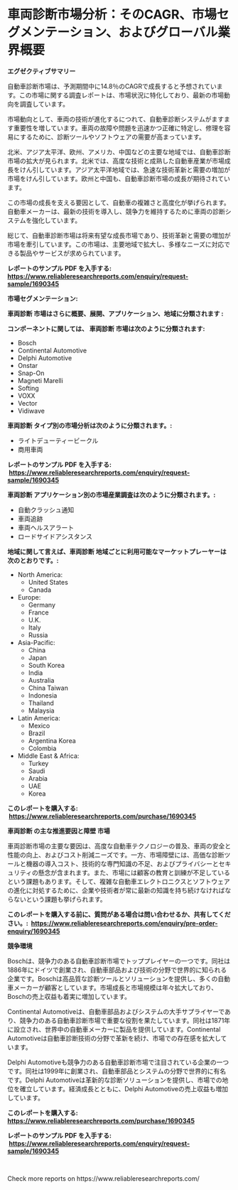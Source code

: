 <p><h1>車両診断市場分析：そのCAGR、市場セグメンテーション、およびグローバル業界概要</h1></p><p><strong>エグゼクティブサマリー</strong></p>
<p><p>自動車診断市場は、予測期間中に14.8％のCAGRで成長すると予想されています。この市場に関する調査レポートは、市場状況に特化しており、最新の市場動向を調査しています。</p><p>市場動向として、車両の技術が進化するにつれて、自動車診断システムがますます重要性を増しています。車両の故障や問題を迅速かつ正確に特定し、修理を容易にするために、診断ツールやソフトウェアの需要が高まっています。</p><p>北米、アジア太平洋、欧州、アメリカ、中国などの主要な地域では、自動車診断市場の拡大が見られます。北米では、高度な技術と成熟した自動車産業が市場成長をけん引しています。アジア太平洋地域では、急速な技術革新と需要の増加が市場をけん引しています。欧州と中国も、自動車診断市場の成長が期待されています。</p><p>この市場の成長を支える要因として、自動車の複雑さと高度化が挙げられます。自動車メーカーは、最新の技術を導入し、競争力を維持するために車両の診断システムを強化しています。</p><p>総じて、自動車診断市場は将来有望な成長市場であり、技術革新と需要の増加が市場を牽引しています。この市場は、主要地域で拡大し、多様なニーズに対応できる製品やサービスが求められています。</p></p>
<p><strong>レポートのサンプル PDF を入手する: <a href="https://www.reliableresearchreports.com/enquiry/request-sample/1690345">https://www.reliableresearchreports.com/enquiry/request-sample/1690345</a></strong></p>
<p><strong>市場セグメンテーション:</strong></p>
<p><strong> 車両診断 市場はさらに概要、展開、アプリケーション、地域に分類されます :</strong></p>
<p><strong>コンポーネントに関しては、 車両診断 市場は次のように分類されます: &nbsp;</strong></p>
<p><ul><li>Bosch</li><li>Continental Automotive</li><li>Delphi Automotive</li><li>Onstar</li><li>Snap-On</li><li>Magneti Marelli</li><li>Softing</li><li>VOXX</li><li>Vector</li><li>Vidiwave</li></ul></p>
<p><strong> 車両診断 タイプ別の市場分析は次のように分類されます。:</strong></p>
<p><ul><li>ライトデューティービークル</li><li>商用車両</li></ul></p>
<p><strong>レポートのサンプル PDF を入手する: &nbsp;<a href="https://www.reliableresearchreports.com/enquiry/request-sample/1690345">https://www.reliableresearchreports.com/enquiry/request-sample/1690345</a></strong></p>
<p><strong> 車両診断 アプリケーション別の市場産業調査は次のように分類されます。:</strong></p>
<p><ul><li>自動クラッシュ通知</li><li>車両追跡</li><li>車両ヘルスアラート</li><li>ロードサイドアシスタンス</li></ul></p>
<p><strong>地域に関して言えば、車両診断 地域ごとに利用可能なマーケットプレーヤーは次のとおりです。:</strong></p>
<p><ul>
    <li>
        North America:
        <ul>
            <li>United States</li>
            <li>Canada</li>
        </ul>
    </li>
    <li>
        Europe:
        <ul>
            <li>Germany</li>
            <li>France</li>
            <li>U.K.</li>
            <li>Italy</li>
            <li>Russia</li>
        </ul>
    </li>
    <li>
        Asia-Pacific:
        <ul>
            <li>China</li>
            <li>Japan</li>
            <li>South Korea</li>
            <li>India</li>
            <li>Australia</li>
            <li>China Taiwan</li>
            <li>Indonesia</li>
            <li>Thailand</li>
            <li>Malaysia</li>
        </ul>
    </li>
    <li>
        Latin America:
        <ul>
            <li>Mexico</li>
            <li>Brazil</li>
            <li>Argentina Korea</li>
            <li>Colombia</li>
        </ul>
    </li>
    <li>
        Middle East & Africa:
        <ul>
            <li>Turkey</li>
            <li>Saudi</li>
            <li>Arabia</li>
            <li>UAE</li>
            <li>Korea</li>
        </ul>
    </li>
    </ul></p>
<p><strong>このレポートを購入する: &nbsp;<a href="https://www.reliableresearchreports.com/purchase/1690345">https://www.reliableresearchreports.com/purchase/1690345</a></strong></p>
<p><strong>車両診断 の主な推進要因と障壁 市場</strong></p>
<p><p>車両診断市場の主要な要因は、高度な自動車テクノロジーの普及、車両の安全と性能の向上、およびコスト削減ニーズです。一方、市場障壁には、高価な診断ツールと機器の導入コスト、技術的な専門知識の不足、およびプライバシーとセキュリティの懸念が含まれます。また、市場には顧客の教育と訓練が不足しているという課題もあります。そして、複雑な自動車エレクトロニクスとソフトウェアの進化に対処するために、企業や技術者が常に最新の知識を持ち続けなければならないという課題も挙げられます。</p></p>
<p><strong>このレポートを購入する前に、質問がある場合は問い合わせるか、共有してください。:&nbsp; <a href="https://www.reliableresearchreports.com/enquiry/pre-order-enquiry/1690345">https://www.reliableresearchreports.com/enquiry/pre-order-enquiry/1690345</a></strong></p>
<p><strong>競争環境</strong></p>
<p><p>Boschは、競争力のある自動車診断市場でトッププレイヤーの一つです。同社は1886年にドイツで創業され、自動車部品および技術の分野で世界的に知られる企業です。Boschは高品質な診断ツールとソリューションを提供し、多くの自動車メーカーが顧客としています。市場成長と市場規模は年々拡大しており、Boschの売上収益も着実に増加しています。</p><p>Continental Automotiveは、自動車部品およびシステムの大手サプライヤーであり、競争力のある自動車診断市場で重要な役割を果たしています。同社は1871年に設立され、世界中の自動車メーカーに製品を提供しています。Continental Automotiveは自動車診断技術の分野で革新を続け、市場での存在感を拡大しています。</p><p>Delphi Automotiveも競争力のある自動車診断市場で注目されている企業の一つです。同社は1999年に創業され、自動車部品とシステムの分野で世界的に有名です。Delphi Automotiveは革新的な診断ソリューションを提供し、市場での地位を確立しています。経済成長とともに、Delphi Automotiveの売上収益も増加しています。</p></p>
<p><strong>このレポートを購入する: &nbsp; <a href="https://www.reliableresearchreports.com/purchase/1690345">https://www.reliableresearchreports.com/purchase/1690345</a></strong></p>
<p><strong>レポートのサンプル PDF を入手する: &nbsp;<a href="https://www.reliableresearchreports.com/enquiry/request-sample/1690345">https://www.reliableresearchreports.com/enquiry/request-sample/1690345</a></strong><strong></strong></p>
<p>&nbsp;</p>
<p>Check more reports on https://www.reliableresearchreports.com/</p>